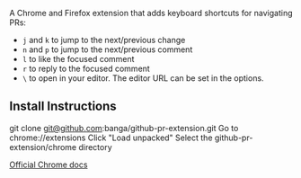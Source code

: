 A Chrome and Firefox extension that adds keyboard shortcuts for navigating PRs:

* `j` and `k` to jump to the next/previous change
* `n` and `p` to jump to the next/previous comment
* `l` to like the focused comment
* `r` to reply to the focused comment
* `\` to open in your editor. The editor URL can be set in the options. 

## Install Instructions

git clone git@github.com:banga/github-pr-extension.git
Go to chrome://extensions
Click "Load unpacked"
Select the github-pr-extension/chrome directory

[Official Chrome docs](https://developer.chrome.com/docs/extensions/mv3/getstarted/development-basics/#load-unpacked)
